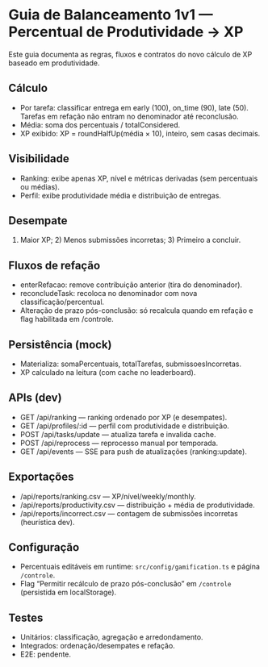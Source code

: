 # Guia de Balanceamento 1v1 — Percentual de Produtividade → XP

Este guia documenta as regras, fluxos e contratos do novo cálculo de XP baseado em produtividade.

## Cálculo
- Por tarefa: classificar entrega em early (100), on_time (90), late (50). Tarefas em refação não entram no denominador até reconclusão.
- Média: soma dos percentuais / totalConsidered.
- XP exibido: XP = roundHalfUp(média × 10), inteiro, sem casas decimais.

## Visibilidade
- Ranking: exibe apenas XP, nível e métricas derivadas (sem percentuais ou médias).
- Perfil: exibe produtividade média e distribuição de entregas.

## Desempate
1) Maior XP; 2) Menos submissões incorretas; 3) Primeiro a concluir.

## Fluxos de refação
- enterRefacao: remove contribuição anterior (tira do denominador).
- reconcludeTask: recoloca no denominador com nova classificação/percentual.
- Alteração de prazo pós-conclusão: só recalcula quando em refação e flag habilitada em /controle.

## Persistência (mock)
- Materializa: somaPercentuais, totalTarefas, submissoesIncorretas.
- XP calculado na leitura (com cache no leaderboard).

## APIs (dev)
- GET /api/ranking — ranking ordenado por XP (e desempates).
- GET /api/profiles/:id — perfil com produtividade e distribuição.
- POST /api/tasks/update — atualiza tarefa e invalida cache.
- POST /api/reprocess — reprocesso manual por temporada.
- GET /api/events — SSE para push de atualizações (ranking:update).

## Exportações
- /api/reports/ranking.csv — XP/nível/weekly/monthly.
- /api/reports/productivity.csv — distribuição + média de produtividade.
- /api/reports/incorrect.csv — contagem de submissões incorretas (heurística dev).

## Configuração
- Percentuais editáveis em runtime: `src/config/gamification.ts` e página `/controle`.
- Flag “Permitir recálculo de prazo pós-conclusão” em `/controle` (persistida em localStorage).

## Testes
- Unitários: classificação, agregação e arredondamento.
- Integrados: ordenação/desempates e refação.
- E2E: pendente.
